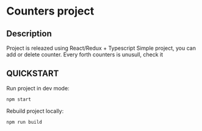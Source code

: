 # Counters project


## Description
Project is releazed using React/Redux + Typescript 
Simple project, you can add or delete counter. Every forth counters is unusull, check it

## QUICKSTART

Run project in dev mode:

```bash
npm start
```


Rebuild project locally:

```bash
npm run build
```




